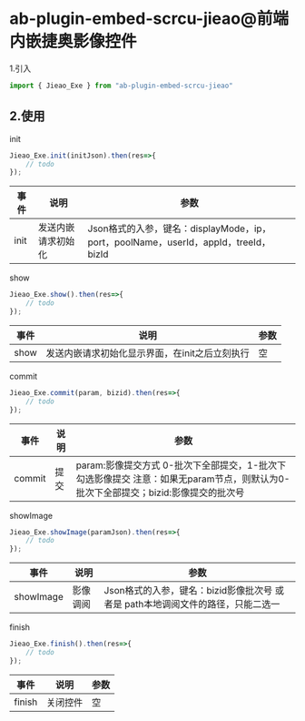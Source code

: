 # ab-plugin-embed-scrcu-jieao@前端内嵌捷奥影像控件

1.引入

```js
import { Jieao_Exe } from "ab-plugin-embed-scrcu-jieao"
```

2.使用
-------------

init
```js
Jieao_Exe.init(initJson).then(res=>{
    // todo
});
```

| 事件     | 说明 | 参数 |
| -------- | --- | --- |
| init |  发送内嵌请求初始化 | Json格式的入参，键名：displayMode，ip，port，poolName，userId，appId，treeId，bizId |

show
```js
Jieao_Exe.show().then(res=>{
    // todo
});
```

| 事件     | 说明 | 参数 |
| -------- | --- | --- |
| show |  发送内嵌请求初始化显示界面，在init之后立刻执行 | 空 |

commit
```js
Jieao_Exe.commit(param, bizid).then(res=>{
    // todo
});
```

| 事件     | 说明 | 参数 |
| -------- | --- | --- |
| commit |  提交 | param:影像提交方式 0-批次下全部提交，1-批次下勾选影像提交 注意：如果无param节点，则默认为0-批次下全部提交；bizid:影像提交的批次号 |

showImage
```js
Jieao_Exe.showImage(paramJson).then(res=>{
    // todo
});
```

| 事件     | 说明 | 参数 |
| -------- | --- | --- |
| showImage |  影像调阅 | Json格式的入参，键名：bizid影像批次号 或者是  path本地调阅文件的路径，只能二选一|

finish
```js
Jieao_Exe.finish().then(res=>{
    // todo
});
```

| 事件     | 说明 | 参数 |
| -------- | --- | --- |
| finish |  关闭控件 | 空 |
